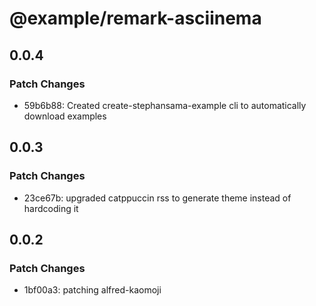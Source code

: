 # @example/remark-asciinema

## 0.0.4

### Patch Changes

- 59b6b88: Created create-stephansama-example cli to automatically download examples

## 0.0.3

### Patch Changes

- 23ce67b: upgraded catppuccin rss to generate theme instead of hardcoding it

## 0.0.2

### Patch Changes

- 1bf00a3: patching alfred-kaomoji
